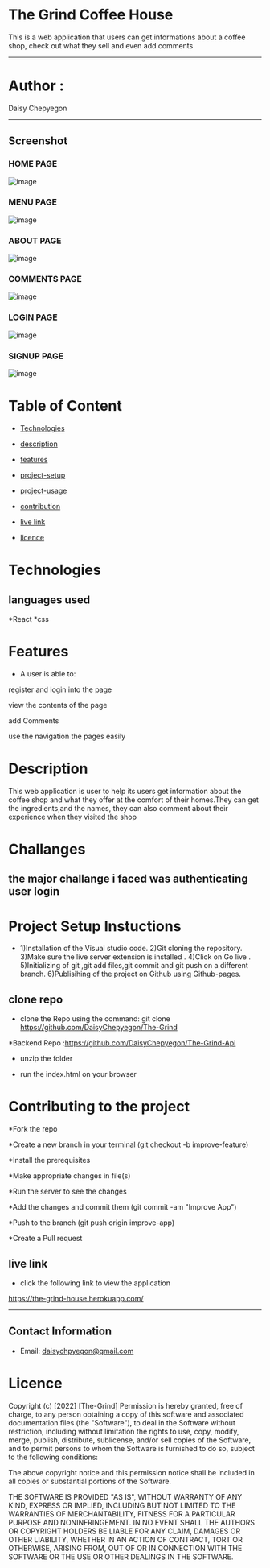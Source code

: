 # The Grind Coffee House

This is a web application that users can get informations about a coffee shop, check out what they sell and even add comments

---
# Author : 
Daisy Chepyegon

---

## Screenshot

### HOME PAGE
![image](./src/images/Home.png)

### MENU PAGE
![image](./src/images/menu.png)

### ABOUT PAGE
![image](./src/images/About.png)

### COMMENTS PAGE
![image](./src/images/comments.png)

### LOGIN PAGE
![image](./src/images/login.png)

### SIGNUP PAGE
![image](./src/images/signup.png)


# Table of Content
+ [Technologies](#Technologies)

+ [description](#description)

+ [features](#features)

+ [project-setup](#project-setup-instuctions)

 + [project-usage](#clone-repo)

 + [contribution](#contributing-to-the-project)

 + [live link](#live-link)

+ [licence](#licence)

# Technologies

## languages used
*React
*css



# Features

* A user is able to:

register and login into the page

view the contents of the page

add Comments

use the navigation the pages easily


# Description

This web application is user to help its users get information about the coffee shop and what they offer at the comfort of their homes.They can get the ingredients,and the names, they can also comment about their experience when they visited the shop


# Challanges

the major challange i faced was authenticating user login
---
# Project Setup Instuctions

* 1)Installation of the Visual studio code. 2)Git cloning the repository. 3)Make sure the live server extension is installed . 4)Click on Go live . 5)Initializing of git ,git add files,git commit and git push on a different branch.  6)Publisihing of the project on Github using Github-pages.


## clone repo

* clone the Repo using the command: git clone 
https://github.com/DaisyChepyegon/The-Grind

*Backend Repo :https://github.com/DaisyChepyegon/The-Grind-Api

* unzip the folder 

* run the index.html on your browser

# Contributing to the project

*Fork the repo

*Create a new branch in your terminal (git checkout -b improve-feature)

*Install the prerequisites

*Make appropriate changes in file(s)

*Run the server to see the changes

*Add the changes and commit them (git commit -am "Improve App")

*Push to the branch (git push origin improve-app)

*Create a Pull request

## live link

* click the following link to view the application

 https://the-grind-house.herokuapp.com/

---

## Contact Information
* Email: daisychpyegon@gmail.com


# Licence

Copyright (c) [2022] [The-Grind] Permission is hereby granted, free of charge, to any person obtaining a copy of this software and associated documentation files (the "Software"), to deal in the Software without restriction, including without limitation the rights to use, copy, modify, merge, publish, distribute, sublicense, and/or sell copies of the Software, and to permit persons to whom the Software is furnished to do so, subject to the following conditions:

The above copyright notice and this permission notice shall be included in all copies or substantial portions of the Software.

THE SOFTWARE IS PROVIDED "AS IS", WITHOUT WARRANTY OF ANY KIND, EXPRESS OR IMPLIED, INCLUDING BUT NOT LIMITED TO THE WARRANTIES OF MERCHANTABILITY, FITNESS FOR A PARTICULAR PURPOSE AND NONINFRINGEMENT. IN NO EVENT SHALL THE AUTHORS OR COPYRIGHT HOLDERS BE LIABLE FOR ANY CLAIM, DAMAGES OR OTHER LIABILITY, WHETHER IN AN ACTION OF CONTRACT, TORT OR OTHERWISE, ARISING FROM, OUT OF OR IN CONNECTION WITH THE SOFTWARE OR THE USE OR OTHER DEALINGS IN THE SOFTWARE.


